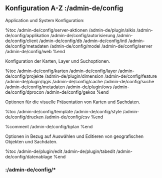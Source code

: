## Konfiguration A-Z :/admin-de/config

Application und System Konfiguration:

%toc
/admin-de/config/server-aktionen
/admin-de/plugin/alkis
/admin-de/config/applikation
/admin-de/config/autorisierung
/admin-de/config/client
/admin-de/config/db
/admin-de/config/intl
/admin-de/config/metadaten
/admin-de/config/model
/admin-de/config/server
/admin-de/config/web
%end

Konfiguration der Karten, Layer und Suchoptionen.

%toc
/admin-de/config/karten
/admin-de/config/layer
/admin-de/config/projekte
/admin-de/plugin/dimension
/admin-de/config/feature
/admin-de/plugin/qgis
/admin-de/config/cache
/admin-de/config/suche
/admin-de/config/metadaten
/admin-de/plugin/ows
/admin-de/config/dprocon
/admin-de/config/gekos
%end

Optionen für die visuelle Präsentation von Karten und Sachdaten.

%toc
/admin-de/config/template
/admin-de/config/style
/admin-de/config/drucken
/admin-de/config/csv
%end

%comment
/admin-de/config/bplan
%end

Optionen in Bezug auf Auswählen und Editieren von geografischen Objekten und Sachdaten.

%toc
/admin-de/plugin/edit
/admin-de/plugin/tabedit
/admin-de/config/datenablage
%end

### :/admin-de/config/*
